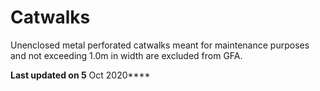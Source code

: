 # Catwalks

Unenclosed metal perforated catwalks meant for maintenance purposes and not exceeding 1.0m in width are excluded from GFA.

**Last updated on 5** Oct 2020****
